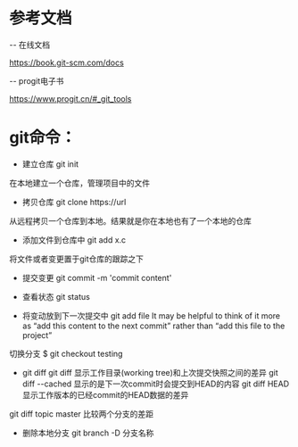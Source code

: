 # 参考文档

-- 在线文档

https://book.git-scm.com/docs

-- progit电子书

https://www.progit.cn/#_git_tools

# git命令：
- 建立仓库
git init

在本地建立一个仓库，管理项目中的文件

- 拷贝仓库
git clone https://url

从远程拷贝一个仓库到本地。结果就是你在本地也有了一个本地的仓库

- 添加文件到仓库中
git add x.c

将文件或者变更置于git仓库的跟踪之下

- 提交变更
git commit -m 'commit content'



- 查看状态
git status

-  将变动放到下一次提交中
git add file
 It may be helpful to think of it more as “add this content to the next commit” rather than “add this file to the project”

切换分支
$ git checkout testing



- git diff
git diff 显示工作目录(working tree)和上次提交快照之间的差异
git diff --cached  显示的是下一次commit时会提交到HEAD的内容
git diff HEAD 显示工作版本的已经commit的HEAD数据的差异

git diff  topic master  比较两个分支的差距


- 删除本地分支
git branch -D 分支名称



